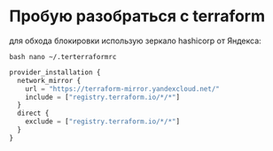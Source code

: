 # Пробую разобраться с terraform

для обхода блокировки использую зеркало hashicorp от Яндекса:

```bash nano ~/.terterraformrc```

```tf
provider_installation {
  network_mirror {
    url = "https://terraform-mirror.yandexcloud.net/"
    include = ["registry.terraform.io/*/*"]
  }
  direct {
    exclude = ["registry.terraform.io/*/*"]
  }
}
```